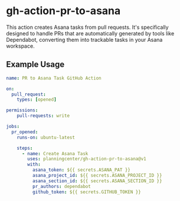 # gh-action-pr-to-asana

This action creates Asana tasks from pull requests. It's specifically designed to handle PRs that are automatically 
generated by tools like Dependabot, converting them into trackable tasks in your Asana workspace.

## Example Usage

```yaml
name: PR to Asana Task GitHub Action

on:
  pull_request:
    types: [opened]

permissions:
    pull-requests: write

jobs:
  pr_opened:
    runs-on: ubuntu-latest

    steps:
      - name: Create Asana Task
        uses: planningcenter/gh-action-pr-to-asana@v1
        with:
          asana_token: ${{ secrets.ASANA_PAT }}
          asana_project_id: ${{ secrets.ASANA_PROJECT_ID }}
          asana_section_id: ${{ secrets.ASANA_SECTION_ID }}
          pr_authors: dependabot
          github_token: ${{ secrets.GITHUB_TOKEN }}
```
